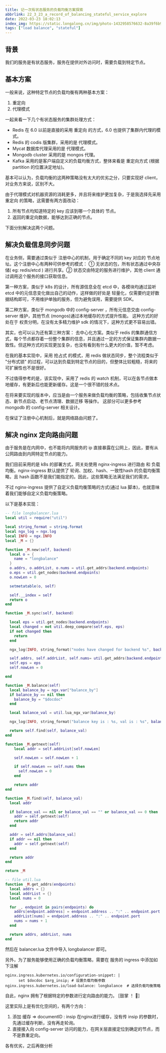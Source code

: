 ```yaml
---
title: 记一次有状态服务的负载均衡方案探索
abbrlink: 22_3_23_a_record_of_balancing_stateful_service_explore
date: 2022-03-23 18:02:13
index_img: https://static.longalong.cn/img/photo-1432958576632-8a39f6b97dc7
tags: ["load balance", "stateful"]
---
```


## 背景
我们的服务是有状态服务，服务在提供对外访问时，需要负载到特定节点。

## 基本方案
一般来说，这种特定节点的负载均衡有两种基本方案：
1. 重定向
2. 代理模式

一起来看一下几个有状态服务的集群处理方式：
- Redis 在 6.0 以前是直接的采用 重定向 的方式，6.0 也提供了集群内代理的模式。 
- Redis 的 codis 版集群，采用的是 代理模式。
- Mycat 数据库代理采用的是 代理模式。
- Mongodb cluster 采用的是 mongos 代理。
- Kafka 采用的是客户端自定义的负载均衡方式，整体来看是 重定向方式 (根据 partition 的位置决定地址)。

基本可以认为，负载均衡的这两种策略没有太大的优劣之分，只要实现好 client，对业务方来说，区别不大。

由于代理模式对机器资源的消耗更多，并且将来维护更加复杂，于是我选择先采用 重定向 的策略，这需要有两方面改动：
1. 所有节点均知道特定的 key 应该到哪一个具体的 节点。
2. 返回的重定向数据，能够达到正确的节点。

下面分别解决这两个问题。

## 解决负载信息同步问题
在业务侧，需要通过类似于 注册中心的机制，用于确定不同的 key 对应的 节点地址。这个注册中心有两种可供参考的模式： ① 无状态的包，所有状态通过中央存储( eg: redis/etcd ) 进行共享。② 状态交由特定的服务进行维护，其他 client 通过调用这个服务的接口获取信息。

第一种方案，类似于 k8s 的设计，所有源信息全在 etcd 中，各模块均通过监听 etcd 中的元信息变化做出自己的动作，这样做的好处是 轻量化，仅需要约定好数据结构即可，不用维护单独的服务，但为避免误用，需要提供 SDK。

第二种方案，类似于 mongodb 中的 config-server ，所有元信息交由 config-server 维护，其他节点 (mongos)通过本地缓存的方式提升性能。 这种方式的好处在于 权责分明，在没有太多精力维护 sdk 的情况下，这种方式更不容易出错。

其实，也可以认为还有第三种方案： 去中心化方案。类似于 redis 的集群通信方式，每个节点都存着一份整个集群的信息，并且通过一定的方式保证集群内数据一致性。但这种方式的实现更加复杂，也没有看到有什么更大的价值，暂不考虑。

在我的基本实现中，采用 抢占式 的模式，用 redis 做状态同步，整个流程类似于 "分布式锁" 的过程，可以达到负载到特定节点的目的，但整体比较粗糙，将来的可扩展性也不是很好。

不过值得参考的是，该实现中，采用了 redis 的 watch 机制，可以在各节点做本地缓存，有更新后也能更新缓存。这是一个很不错的技术点。

在将来要实现的版本中，应当是由一个服务来做负载均衡的策略，包括收集节点状态、新节点启动、老节点清理、数据迁移 等操作。 这部分可以更多参考 mongodb 的 config-server 相关设计。

在保证了注册中心机制后，就是网络路由问题了。

## 解决 nginx 定向路由问题
由于服务是在内网中，也不能将内网服务的 ip 直接暴露在公网上，因此，要有从公网路由到内网特定节点的能力。

我们目前采用的是 k8s 的部署方式，网关处使用 nginx-ingress 进行路由 和 负载均衡。nginx-ingress 默认提供了 轮询、加权、hash、一致性hash 的负载均衡策略，且 hash 函数不是我们能指定的。因此，这些策略无法满足我们的需求。

不过 nginx-ingress 提供了自定义负载均衡策略的方式(通过 lua 脚本)，也就意味着我们能够自定义负载均衡策略。

以下是基本实现：
```lua
-- file longbalancer.lua
local util = require("util")

local string_format = string.format
local ngx_log = ngx.log
local INFO = ngx.INFO
local _M = {}

function _M.new(self, backend)
  local o = {
    name = "longbalance"
  }
  o.addrs, o.addrList, o.nums = util.get_addrs(backend.endpoints)
  o.eps = util.get_nodes(backend.endpoints)
  o.nowLen = 0

  setmetatable(o, self)

  self.__index = self
  return o
end

function _M.sync(self, backend)

  local eps = util.get_nodes(backend.endpoints)
  local changed = not util.deep_compare(self.eps, eps)
  if not changed then
    return
  end

  ngx_log(INFO, string_format("nodes have changed for backend %s", backend.name))

  self.addrs, self.addrList, self.nums= util.get_addrs(backend.endpoints)
  self.eps = eps
  self.nowLen = 0

end

function _M.balance(self)
  local balance_by = ngx.var["balance_by"]
  if balance_by == nil then
    balance_by = "$docdoc"
  end

  local balance_val = util.lua_ngx_var(balance_by)

  ngx_log(INFO, string_format("balance key is : %s, val is : %s", balance_by,balance_val))

  return self.find(self, balance_val)
end

function _M.getnext(self) 
    local addr = self.addrList[self.nowLen]

    self.nowLen = self.nowLen + 1

    if self.nowLen == self.nums then
      self.nowLen = 0    
    end

    return addr
end

function _M.find(self, balance_val)
  local addr

  if balance_val == nil or balance_val == "" or balance_val == 0 then
    addr = self.getnext(self)  
    return addr
  end

  addr = self.addrs[balance_val]
  if addr == nil then
    addr = self.getnext(self)  
  end

  return addr
end

return _M

-- file util.lua
function _M.get_addrs(endpoints)
  local addrs = {}
  local addrList = {}
  local nums = 0

  for _, endpoint in pairs(endpoints) do
    addrs[endpoint.address] = endpoint.address .. ":" .. endpoint.port
    addrList[nums] = endpoint.address .. ":" .. endpoint.port
    nums = nums + 1
  end

  return addrs, addrList, nums
end
```

然后在 balancer.lua 文件中导入 longbalancer 即可。

另外，为了服务能够使用正确的负载均衡策略，需要在 服务的 ingress 中添加如下注解
```text
nginx.ingress.kubernetes.io/configuration-snippet: |
      set $docdoc $arg_insip; # 设置负载均衡参数
nginx.ingress.kubernetes.io/load-balance: longbalance  # 选择负载均衡策略
```

自此，nginx 拥有了根据特定的参数进行定向路由的能力。
[鼓掌 ！ 👏]

这里实际上是有优化空间的，有两个方向：
1. 添加 缓存 => documentID : insip 在nginx进行缓存，没有传 insip 的参数时，先通过缓存判断，没有再走轮询。
2. 直接接入向 config-server 访问的能力，在网关层直接定位到确定的节点，而不是靠重定向。

各有优劣，之后再做分析
